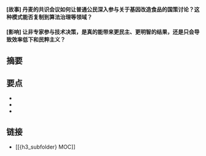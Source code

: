 #### [故事] 丹麦的共识会议如何让普通公民深入参与关于基因改造食品的国策讨论？这种模式能否复制到算法治理等领域？


#### [影响] 让非专家参与技术决策，是真的能带来更民主、更明智的结果，还是只会导致效率低下和民粹主义？


## 摘要


## 要点

- 
- 
- 

## 链接

- [[{h3_subfolder} MOC]]
